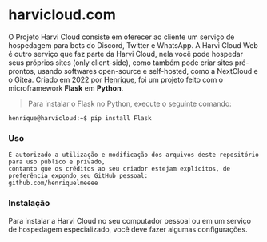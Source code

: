 # harvicloud.com

O Projeto Harvi Cloud consiste em oferecer ao cliente um serviço de hospedagem para bots do Discord, Twitter e WhatsApp. A Harvi Cloud Web é outro serviço que faz parte da Harvi Cloud, nela você pode hospedar seus próprios sites (only client-side), como também pode criar sites pré-prontos, usando softwares open-source e self-hosted, como a NextCloud e o Gitea. Criado em 2022 por [Henrique](https://twitter.com/henriquelmexd), foi um projeto feito com o microframework **Flask** em **Python**.

> Para instalar o Flask no Python, execute o seguinte comando:

```console
henrique@harvicloud:~$ pip install Flask
```

### Uso

```
É autorizado a utilização e modificação dos arquivos deste repositório para uso público e privado, 
contanto que os créditos ao seu criador estejam explícitos, de preferência expondo seu GitHub pessoal:
github.com/henriquelmeeee
```

### Instalação

Para instalar a Harvi Cloud no seu computador pessoal ou em um serviço de hospedagem especializado, você deve fazer algumas configurações.
